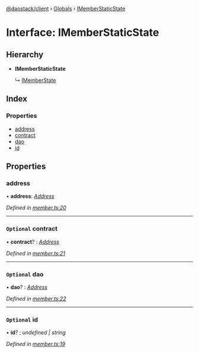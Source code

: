 [@daostack/client](../README.md) › [Globals](../globals.md) › [IMemberStaticState](imemberstaticstate.md)

# Interface: IMemberStaticState

## Hierarchy

* **IMemberStaticState**

  ↳ [IMemberState](imemberstate.md)

## Index

### Properties

* [address](imemberstaticstate.md#address)
* [contract](imemberstaticstate.md#optional-contract)
* [dao](imemberstaticstate.md#optional-dao)
* [id](imemberstaticstate.md#optional-id)

## Properties

###  address

• **address**: *[Address](../globals.md#address)*

*Defined in [member.ts:20](https://github.com/daostack/client/blob/84a7af3/src/member.ts#L20)*

___

### `Optional` contract

• **contract**? : *[Address](../globals.md#address)*

*Defined in [member.ts:21](https://github.com/daostack/client/blob/84a7af3/src/member.ts#L21)*

___

### `Optional` dao

• **dao**? : *[Address](../globals.md#address)*

*Defined in [member.ts:22](https://github.com/daostack/client/blob/84a7af3/src/member.ts#L22)*

___

### `Optional` id

• **id**? : *undefined | string*

*Defined in [member.ts:19](https://github.com/daostack/client/blob/84a7af3/src/member.ts#L19)*
